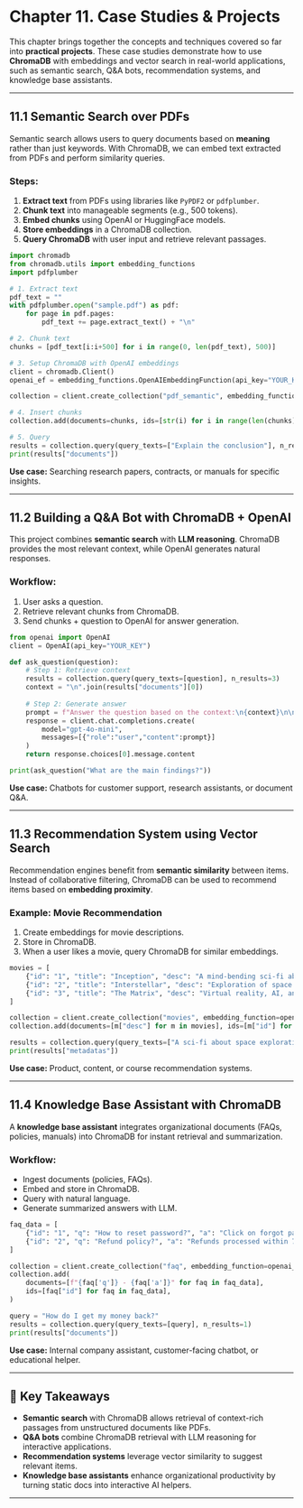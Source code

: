 # **Chapter 11. Case Studies & Projects**

This chapter brings together the concepts and techniques covered so far into **practical projects**. These case studies demonstrate how to use **ChromaDB** with embeddings and vector search in real-world applications, such as semantic search, Q\&A bots, recommendation systems, and knowledge base assistants.

---

## 11.1 Semantic Search over PDFs

Semantic search allows users to query documents based on **meaning** rather than just keywords. With ChromaDB, we can embed text extracted from PDFs and perform similarity queries.

### Steps:

1. **Extract text** from PDFs using libraries like `PyPDF2` or `pdfplumber`.
2. **Chunk text** into manageable segments (e.g., 500 tokens).
3. **Embed chunks** using OpenAI or HuggingFace models.
4. **Store embeddings** in a ChromaDB collection.
5. **Query ChromaDB** with user input and retrieve relevant passages.

```python
import chromadb
from chromadb.utils import embedding_functions
import pdfplumber

# 1. Extract text
pdf_text = ""
with pdfplumber.open("sample.pdf") as pdf:
    for page in pdf.pages:
        pdf_text += page.extract_text() + "\n"

# 2. Chunk text
chunks = [pdf_text[i:i+500] for i in range(0, len(pdf_text), 500)]

# 3. Setup ChromaDB with OpenAI embeddings
client = chromadb.Client()
openai_ef = embedding_functions.OpenAIEmbeddingFunction(api_key="YOUR_KEY")

collection = client.create_collection("pdf_semantic", embedding_function=openai_ef)

# 4. Insert chunks
collection.add(documents=chunks, ids=[str(i) for i in range(len(chunks))])

# 5. Query
results = collection.query(query_texts=["Explain the conclusion"], n_results=3)
print(results["documents"])
```

**Use case:** Searching research papers, contracts, or manuals for specific insights.

---

## 11.2 Building a Q\&A Bot with ChromaDB + OpenAI

This project combines **semantic search** with **LLM reasoning**. ChromaDB provides the most relevant context, while OpenAI generates natural responses.

### Workflow:

1. User asks a question.
2. Retrieve relevant chunks from ChromaDB.
3. Send chunks + question to OpenAI for answer generation.

```python
from openai import OpenAI
client = OpenAI(api_key="YOUR_KEY")

def ask_question(question):
    # Step 1: Retrieve context
    results = collection.query(query_texts=[question], n_results=3)
    context = "\n".join(results["documents"][0])
    
    # Step 2: Generate answer
    prompt = f"Answer the question based on the context:\n{context}\n\nQuestion: {question}"
    response = client.chat.completions.create(
        model="gpt-4o-mini",
        messages=[{"role":"user","content":prompt}]
    )
    return response.choices[0].message.content

print(ask_question("What are the main findings?"))
```

**Use case:** Chatbots for customer support, research assistants, or document Q\&A.

---

## 11.3 Recommendation System using Vector Search

Recommendation engines benefit from **semantic similarity** between items. Instead of collaborative filtering, ChromaDB can be used to recommend items based on **embedding proximity**.

### Example: Movie Recommendation

1. Create embeddings for movie descriptions.
2. Store in ChromaDB.
3. When a user likes a movie, query ChromaDB for similar embeddings.

```python
movies = [
    {"id": "1", "title": "Inception", "desc": "A mind-bending sci-fi about dreams."},
    {"id": "2", "title": "Interstellar", "desc": "Exploration of space and love across galaxies."},
    {"id": "3", "title": "The Matrix", "desc": "Virtual reality, AI, and freedom."},
]

collection = client.create_collection("movies", embedding_function=openai_ef)
collection.add(documents=[m["desc"] for m in movies], ids=[m["id"] for m in movies], metadatas=movies)

results = collection.query(query_texts=["A sci-fi about space exploration"], n_results=2)
print(results["metadatas"])
```

**Use case:** Product, content, or course recommendation systems.

---

## 11.4 Knowledge Base Assistant with ChromaDB

A **knowledge base assistant** integrates organizational documents (FAQs, policies, manuals) into ChromaDB for instant retrieval and summarization.

### Workflow:

* Ingest documents (policies, FAQs).
* Embed and store in ChromaDB.
* Query with natural language.
* Generate summarized answers with LLM.

```python
faq_data = [
    {"id": "1", "q": "How to reset password?", "a": "Click on forgot password link."},
    {"id": "2", "q": "Refund policy?", "a": "Refunds processed within 7 days."},
]

collection = client.create_collection("faq", embedding_function=openai_ef)
collection.add(
    documents=[f"{faq['q']} - {faq['a']}" for faq in faq_data],
    ids=[faq["id"] for faq in faq_data],
)

query = "How do I get my money back?"
results = collection.query(query_texts=[query], n_results=1)
print(results["documents"])
```

**Use case:** Internal company assistant, customer-facing chatbot, or educational helper.

---

## 🔑 Key Takeaways

* **Semantic search** with ChromaDB allows retrieval of context-rich passages from unstructured documents like PDFs.
* **Q\&A bots** combine ChromaDB retrieval with LLM reasoning for interactive applications.
* **Recommendation systems** leverage vector similarity to suggest relevant items.
* **Knowledge base assistants** enhance organizational productivity by turning static docs into interactive AI helpers.

---

